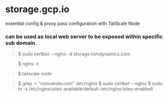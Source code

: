 # storage.gcp.io
essential config &amp; proxy pass configuration with TailScale Node


### can be used as local web server to be exposed within specific sub domain. 




> $ sudo certbot --nginx -d storage.romdynamics.com

> $ nginx -t

> $ tailscale node 

> $ grep -r "romrobots.com" /etc/nginx
> $ sudo certbot --nginx
> $ sudo ln -s /etc/nginx/sites-available/default /etc/nginx/sites-enabled/

